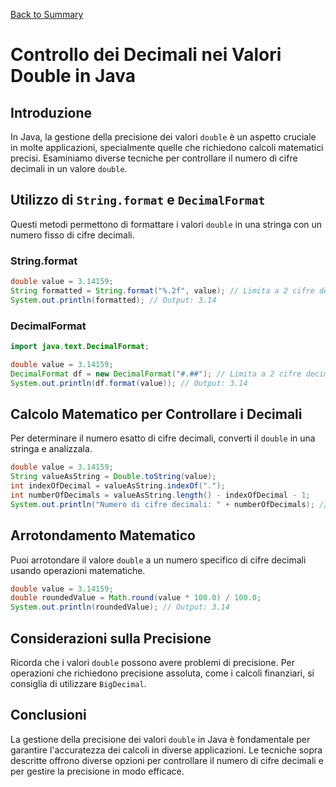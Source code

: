 [Back to Summary](../Summary.md)

# Controllo dei Decimali nei Valori Double in Java

## Introduzione
In Java, la gestione della precisione dei valori `double` è un aspetto cruciale in molte applicazioni, specialmente quelle che richiedono calcoli matematici precisi. Esaminiamo diverse tecniche per controllare il numero di cifre decimali in un valore `double`.

## Utilizzo di `String.format` e `DecimalFormat`
Questi metodi permettono di formattare i valori `double` in una stringa con un numero fisso di cifre decimali.

### String.format
```java
double value = 3.14159;
String formatted = String.format("%.2f", value); // Limita a 2 cifre decimali
System.out.println(formatted); // Output: 3.14
```

### DecimalFormat
```java
import java.text.DecimalFormat;

double value = 3.14159;
DecimalFormat df = new DecimalFormat("#.##"); // Limita a 2 cifre decimali
System.out.println(df.format(value)); // Output: 3.14
```

## Calcolo Matematico per Controllare i Decimali
Per determinare il numero esatto di cifre decimali, converti il `double` in una stringa e analizzala.

```java
double value = 3.14159;
String valueAsString = Double.toString(value);
int indexOfDecimal = valueAsString.indexOf(".");
int numberOfDecimals = valueAsString.length() - indexOfDecimal - 1;
System.out.println("Numero di cifre decimali: " + numberOfDecimals); // Output: 5
```

## Arrotondamento Matematico
Puoi arrotondare il valore `double` a un numero specifico di cifre decimali usando operazioni matematiche.

```java
double value = 3.14159;
double roundedValue = Math.round(value * 100.0) / 100.0;
System.out.println(roundedValue); // Output: 3.14
```

## Considerazioni sulla Precisione
Ricorda che i valori `double` possono avere problemi di precisione. Per operazioni che richiedono precisione assoluta, come i calcoli finanziari, si consiglia di utilizzare `BigDecimal`.

## Conclusioni
La gestione della precisione dei valori `double` in Java è fondamentale per garantire l'accuratezza dei calcoli in diverse applicazioni. Le tecniche sopra descritte offrono diverse opzioni per controllare il numero di cifre decimali e per gestire la precisione in modo efficace.

